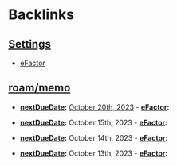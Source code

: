 
# Backlinks
## [Settings](<Settings.md>)
- [eFactor](<eFactor.md>)

## [roam/memo](<roam/memo.md>)
- **[nextDueDate](<nextDueDate.md>):** [October 20th, 2023](<October 20th, 2023.md>)
            - **[eFactor](<eFactor.md>):**

- **[nextDueDate](<nextDueDate.md>):** October 15th, 2023
            - **[eFactor](<eFactor.md>):**

- **[nextDueDate](<nextDueDate.md>):** October 14th, 2023
            - **[eFactor](<eFactor.md>):**

- **[nextDueDate](<nextDueDate.md>):** October 13th, 2023
            - **[eFactor](<eFactor.md>):**

